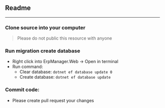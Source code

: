 ## Readme
---

### Clone source into your computer

> Please do not public this resource with anyone

### Run migration create database

- Right click into ErpManager.Web -> Open in terminal
- Run command:
  + Clear database: `dotnet ef database update 0`
  + Create database: `dotnet ef database update`

### Commit code:

- Please create pull request your changes
